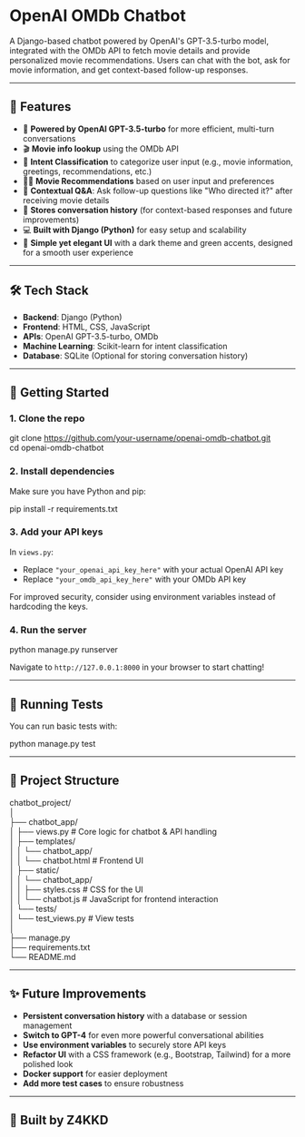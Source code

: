 # OpenAI OMDb Chatbot

A Django-based chatbot powered by OpenAI's GPT-3.5-turbo model, integrated with the OMDb API to fetch movie details and provide personalized movie recommendations. Users can chat with the bot, ask for movie information, and get context-based follow-up responses.

---

## 💬 Features

- 🔗 **Powered by OpenAI GPT-3.5-turbo** for more efficient, multi-turn conversations
- 🎬 **Movie info lookup** using the OMDb API
- 🧠 **Intent Classification** to categorize user input (e.g., movie information, greetings, recommendations, etc.)
- 🧑‍💻 **Movie Recommendations** based on user input and preferences
- 🔁 **Contextual Q&A**: Ask follow-up questions like "Who directed it?" after receiving movie details
- 💾 **Stores conversation history** (for context-based responses and future improvements)
- 💻 **Built with Django (Python)** for easy setup and scalability
- 🎨 **Simple yet elegant UI** with a dark theme and green accents, designed for a smooth user experience

---

## 🛠️ Tech Stack

- **Backend**: Django (Python)
- **Frontend**: HTML, CSS, JavaScript
- **APIs**: OpenAI GPT-3.5-turbo, OMDb
- **Machine Learning**: Scikit-learn for intent classification
- **Database**: SQLite (Optional for storing conversation history)

---

## 🚀 Getting Started

### 1. Clone the repo

git clone https://github.com/your-username/openai-omdb-chatbot.git  
cd openai-omdb-chatbot

### 2. Install dependencies

Make sure you have Python and pip:

pip install -r requirements.txt

### 3. Add your API keys

In `views.py`:

- Replace `"your_openai_api_key_here"` with your actual OpenAI API key
- Replace `"your_omdb_api_key_here"` with your OMDb API key

For improved security, consider using environment variables instead of hardcoding the keys.

### 4. Run the server

python manage.py runserver

Navigate to `http://127.0.0.1:8000` in your browser to start chatting!

---

## 🧪 Running Tests

You can run basic tests with:

python manage.py test

---

## 📂 Project Structure

chatbot_project/  
│  
├── chatbot_app/  
│   ├── views.py         # Core logic for chatbot & API handling  
│   ├── templates/  
│   │   └── chatbot_app/  
│   │       └── chatbot.html  # Frontend UI  
│   ├── static/  
│   │   └── chatbot_app/  
│   │       ├── styles.css  # CSS for the UI  
│   │       └── chatbot.js  # JavaScript for frontend interaction  
│   └── tests/  
│       └── test_views.py     # View tests  
│  
├── manage.py  
├── requirements.txt  
└── README.md

---

## ✨ Future Improvements

- **Persistent conversation history** with a database or session management
- **Switch to GPT-4** for even more powerful conversational abilities
- **Use environment variables** to securely store API keys
- **Refactor UI** with a CSS framework (e.g., Bootstrap, Tailwind) for a more polished look
- **Docker support** for easier deployment
- **Add more test cases** to ensure robustness

---

## 🤖 Built by Z4KKD
